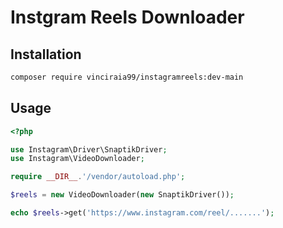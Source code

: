 # Instgram Reels Downloader

## Installation

```bash
composer require vinciraia99/instagramreels:dev-main
```


## Usage

```php
<?php

use Instagram\Driver\SnaptikDriver;
use Instagram\VideoDownloader;

require __DIR__.'/vendor/autoload.php';

$reels = new VideoDownloader(new SnaptikDriver());

echo $reels->get('https://www.instagram.com/reel/.......');
```
